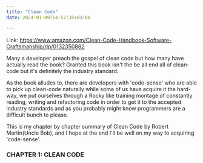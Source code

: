 ```yaml
---
title: "Clean Code"
date: 2024-01-09T14:57:35+03:00

---
```

Link: https://www.amazon.com/Clean-Code-Handbook-Software-Craftsmanship/dp/0132350882

Many a developer preach the gospel of clean code but how many have actually read the book? Granted this book isn't the be all end all of clean-code but it's definitely the industry standard.

As the book alludes to, there are developers with 'code-sense' who are able to pick up clean-code naturally while some of us have acquire it the hard-way, we put ourselves through a Rocky like training montage 
of constantly reading, writing and refactoring code in order to get it to the accepted industry standards and as you probably might know programmers are a difficult bunch to please. 

This is my chapter by chapter summary of Clean Code by Robert Martin(Uncle Bob), and I hope at the end I'll be well on my way to acquiring 'code-sense'.


### CHAPTER 1: CLEAN CODE
